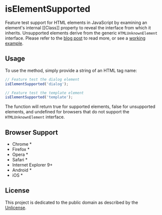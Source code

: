 # isElementSupported

Feature test support for HTML elements in JavaScript by examining an element's internal [[Class]] property to reveal the interface from which it inherits. Unsupported elements derive from the generic `HTMLUnknownElement` interface. Please refer to the [blog post](http://www.ryanmorr.com/determine-html5-element-support-in-javascript/) to read more, or see a [working example](http://ryanmorr.github.io/demos/is-element-supported/).

## Usage

To use the method, simply provide a string of an HTML tag name:

```javascript
// Feature test the dialog element
isElementSupported('dialog');

// Feature test the template element
isElementSupported('template');
```
The function will return true for supported elements, false for unsupported elements, and undefined for browsers that do not support the `HTMLUnknownElement` interface.

## Browser Support

* Chrome *
* Firefox *
* Opera *
* Safari *
* Internet Explorer 9+
* Android *
* iOS *

## License

This project is dedicated to the public domain as described by the [Unlicense](http://unlicense.org/).
